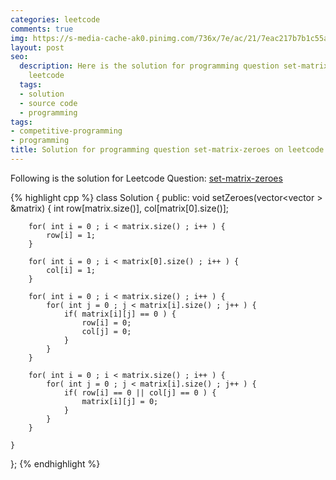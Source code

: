 ```yaml
---
categories: leetcode
comments: true
img: https://s-media-cache-ak0.pinimg.com/736x/7e/ac/21/7eac217b7b1c55ab7fd56758e4e181be.jpg
layout: post
seo:
  description: Here is the solution for programming question set-matrix-zeroes on
    leetcode
  tags:
  - solution
  - source code
  - programming
tags:
- competitive-programming
- programming
title: Solution for programming question set-matrix-zeroes on leetcode
---
```


Following is the solution for Leetcode Question: [set-matrix-zeroes](https://leetcode.com/problems/set-matrix-zeroes/)

{% highlight cpp %}
class Solution {
public:
    void setZeroes(vector<vector<int> > &matrix) {
        int row[matrix.size()], col[matrix[0].size()];
        
        for( int i = 0 ; i < matrix.size() ; i++ ) {
            row[i] = 1;
        }
        
        for( int i = 0 ; i < matrix[0].size() ; i++ ) {
            col[i] = 1;
        }
        
        for( int i = 0 ; i < matrix.size() ; i++ ) {
            for( int j = 0 ; j < matrix[i].size() ; j++ ) {
                if( matrix[i][j] == 0 ) {
                    row[i] = 0;
                    col[j] = 0;
                }
            }
        }
        
        for( int i = 0 ; i < matrix.size() ; i++ ) {
            for( int j = 0 ; j < matrix[i].size() ; j++ ) {
                if( row[i] == 0 || col[j] == 0 ) {
                    matrix[i][j] = 0;
                }
            }
        }
        
    }
};
{% endhighlight %}